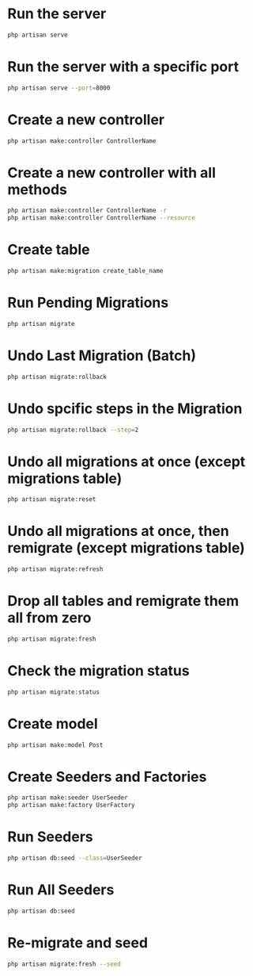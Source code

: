 # Run the server
```bash
php artisan serve
```

# Run the server with a specific port
```bash
php artisan serve --port=8000
```

# Create a new controller
```bash
php artisan make:controller ControllerName
```

# Create a new controller with all methods
```bash
php artisan make:controller ControllerName -r
php artisan make:controller ControllerName --resource
```

<!-- Migrations -->

# Create table 
```bash
php artisan make:migration create_table_name
```

# Run Pending Migrations
```bash
php artisan migrate
```

# Undo Last Migration (Batch)
```bash
php artisan migrate:rollback
```

# Undo spcific steps in the Migration
```bash
php artisan migrate:rollback --step=2
```

# Undo all migrations at once (except migrations table)
```bash
php artisan migrate:reset
```

# Undo all migrations at once, then remigrate (except migrations table)
```bash
php artisan migrate:refresh
```

# Drop all tables and remigrate them all from zero
```bash
php artisan migrate:fresh
```

# Check the migration status
```bash
php artisan migrate:status
```


# Create model
```bash
php artisan make:model Post
```
<!-- Seeders and Factory -->
# Create Seeders and Factories
```bash
php artisan make:seeder UserSeeder
php artisan make:factory UserFactory
```
# Run Seeders
```bash
php artisan db:seed --class=UserSeeder
```
# Run All Seeders
```bash
php artisan db:seed
```
# Re-migrate and seed
```bash
php artisan migrate:fresh --seed
```